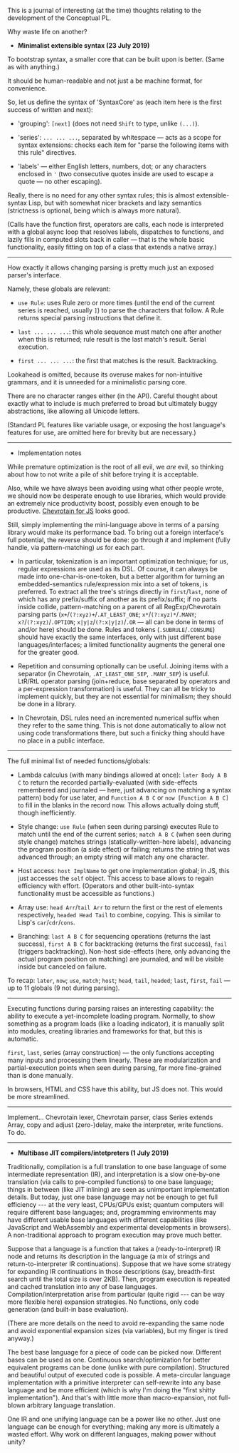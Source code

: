 This is a journal of interesting (at the time) thoughts relating to the development of the Conceptual PL.

Why waste life on another?

- **Minimalist extensible syntax (23 July 2019)**

To bootstrap syntax, a smaller core that can be built upon is better. (Same as with anything.)

It should be human-readable and not just a be machine format, for convenience.

So, let us define the syntax of 'SyntaxCore' as (each item here is the first success of written and next):

- 'grouping': `[next]` (does not need `Shift` to type, unlike `(...)`).

- 'series': `... ... ...`, separated by whitespace — acts as a scope for syntax extensions: checks each item for "parse the following items with this rule" directives.

- 'labels' — either English letters, numbers, dot; or any characters enclosed in `'` (two consecutive quotes inside are used to escape a quote — no other escaping).

Really, there is no need for any other syntax rules; this is almost extensible-syntax Lisp, but with somewhat nicer brackets and lazy semantics (strictness is optional, being which is always more natural).

(Calls have the function first, operators are calls, each node is interpreted with a global async loop that resolves labels, dispatches to functions, and lazily fills in computed slots back in caller — that is the whole basic functionality, easily fitting on top of a class that extends a native array.)

---

How exactly it allows changing parsing is pretty much just an exposed parser's interface.

Namely, these globals are relevant:

- `use Rule`: uses Rule zero or more times (until the end of the current series is reached, usually `]`) to parse the characters that follow. A Rule returns special parsing instructions that define it.

- `last ... ... ...`: this whole sequence must match one after another when this is returned; rule result is the last match's result. Serial execution.

- `first ... ... ...`: the first that matches is the result. Backtracking.

Lookahead is omitted, because its overuse makes for non-intuitive grammars, and it is unneeded for a minimalistic parsing core.

There are no character ranges either (in the API). Careful thought about exactly what to include is much preferred to broad but ultimately buggy abstractions, like allowing all Unicode letters.

(Standard PL features like variable usage, or exposing the host language's features for use, are omitted here for brevity but are necessary.)

---

- Implementation notes

While premature optimization is the root of all evil, we *are* evil, so thinking about how to not write a pile of shit before trying it is acceptable.

Also, while we have always been avoiding using what other people wrote, we should now be desperate enough to use libraries, which would provide an extremely nice productivity boost, possibly even enough to be productive. [Chevrotain for JS](https://github.com/SAP/chevrotain) looks good.

Still, simply implementing the mini-language above in terms of a parsing library would make its performance bad. To bring out a foreign interface's full potential, the reverse should be done: go through *it* and implement (fully handle, via pattern-matching) *us* for each part.

- In particular, tokenization is an important optimization technique; for us, regular expressions are used as its DSL. Of course, it can always be made into one-char-is-one-token, but a better algorithm for turning an embedded-semantics rule/expression mix into a set of tokens, is preferred. To extract all the tree's strings directly in `first`/`last`, none of which has any prefix/suffix of another as its prefix/suffix; if no parts inside collide, pattern-matching on a parent of all RegExp/Chevrotain parsing parts (`x+`/`(?:xyz)+`/`.AT_LEAST_ONE`; `x*`/`(?:xyz)*`/`.MANY`; `x?`/`(?:xyz)`/`.OPTION`; `x|y|z`/`(?:x|y|z)`/`.OR` — all can be done in terms of and/or here) should be done. Rules and tokens (`.SUBRULE`/`.CONSUME`) should have exactly the same interfaces, only with just different base languages/interfaces; a limited functionality augments the general one for the greater good.

- Repetition and consuming optionally can be useful. Joining items with a separator (in Chevrotain, `.AT_LEAST_ONE_SEP`, `.MANY_SEP`) is useful. LtR/RtL operator parsing (join+reduce, base separated by operators and a per-expression transformation) is useful. They can all be tricky to implement quickly, but they are not essential for minimalism; they should be done in a library.

- In Chevrotain, DSL rules need an incremented numerical suffix when they refer to the same thing. This is not done automatically to allow not using code transformations there, but such a finicky thing should have no place in a public interface.

---

The full minimal list of needed functions/globals:

- Lambda calculus (with many bindings allowed at once): `later Body A B C` to return the recorded partially-evaluated (with side-effects remembered and journaled — here, just advancing on matching a syntax pattern) body for use later, and `Function A B C` or `now [Function A B C]` to fill in the blanks in the record now. This allows actually doing stuff, though inefficiently.

- Style change: `use Rule` (when seen during parsing) executes Rule to match until the end of the current series; `match A B C` (when seen during style change) matches strings (statically-written-here labels), advancing the program position (a side effect) or failing; returns the string that was advanced through; an empty string will match any one character.

- Host access: `host ImplName` to get one implementation global; in JS, this just accesses the `self` object. This access to base allows to regain efficiency with effort. (Operators and other built-into-syntax functionality must be accessible as functions.)

- Array use: `head Arr`/`tail Arr` to return the first or the rest of elements respectively, `headed Head Tail` to combine, copying. This is similar to Lisp's `car`/`cdr`/`cons`.

- Branching: `last A B C` for sequencing operations (returns the last success), `first A B C` for backtracking (returns the first success), `fail` (triggers backtracking). Non-host side-effects (here, only advancing the actual program position on matching) are journaled, and will be visible inside but canceled on failure.

To recap: `later`, `now`; `use`, `match`; `host`; `head`, `tail`, `headed`; `last`, `first`, `fail` — up to 11 globals (9 not during parsing).

---

Executing functions during parsing raises an interesting capability: the ability to execute a yet-incomplete loading program. Normally, to show something as a program loads (like a loading indicator), it is manually split into modules, creating libraries and frameworks for that, but this is automatic.

`first`, `last`, series (array construction) — the only functions accepting many inputs and processing them linearly. These are modularization and partial-execution points when seen during parsing, far more fine-grained than is done manually.

In browsers, HTML and CSS have this ability, but JS does not. This would be more streamlined.

---

Implement... Chevrotain lexer, Chevrotain parser, class Series extends Array, copy and adjust (zero-)delay, make the interpreter, write functions. To do.

---

- **Multibase JIT compilers/intetpreters (1 July 2019)**

Traditionally, compilation is a full translation to one base language of some intermediate representation (IR), and interpretation is a slow one-by-one translation (via calls to pre-compiled functions) to one base language; things in between (like JIT inlining) are seen as unimportant implementation details. But today, just one base language may not be enough to get full efficiency --- at the very least, CPUs/GPUs exist; quantum computers will require different base languages; and, programming environments may have different usable base languages with different capabilities (like JavaScript and WebAssembly and experimental developments in browsers). A non-traditional approach to program execution may prove much better.

Suppose that a language is a function that takes a (ready-to-interpret) IR node and returns its description in the language (a mix of strings and return-to-interpreter IR continuations). Suppose that we have some strategy for expanding IR continuations in those descriptions (say, breadth-first search until the total size is over 2KB). Then, program execution is repeated and cached translation into any of base languages. Compilation/interpretation arise from particular (quite rigid --- can be way more flexible here) expansion strategies. No functions, only code generation (and built-in base evaluation).

(There are more details on the need to avoid re-expanding the same node and avoid exponential expansion sizes (via variables), but my finger is tired anyway.)

The best base language for a piece of code can be picked now. Different bases can be used as one. Continuous search/optimization for better equivalent programs can be done (unlike with pure compilation). Structured and beautiful output of executed code is possible. A meta-circular language implementation with a primitive interpreter can self-rewrite into any base language and be more efficient (which is why I'm doing the "first shitty implementation"). And that's with little more than macro-expansion, not full-blown arbitrary language translation.

One IR and one unifying language can be a power like no other. Just one language can be enough for everything; making any more is ultimately a wasted effort. Why work on different languages, making power without unity?

